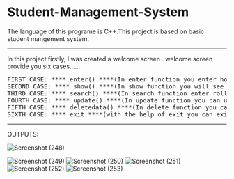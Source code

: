 # Student-Management-System
<p>The language of this programe is C++.This project is based on basic student mangement system.</p>
<hr>
<p>In this project firstly, I was created a welcome screen .
welcome screen provide you six cases......</p>
<pre>
FIRST CASE: **** enter() ****(In enter function you enter how many students data do you want to entered and give some personal detail like name, roll no ,class ,section ,phone number .)
SECOND CASE: **** show() ****(In show function you will see students data as you stored)
THIRD CASE: **** search() ****(In search function enter roll no of student which you want to search)
FOURTH CASE: **** update() ****(In update function you can update the student detail which you want)
FIFTH CASE: **** deletedata() ****(In delete function you can delete specfic data as well as full data)
SIXTH CASE: **** exit ****(with the help of exit you can exit the program)
</pre>
<hr>
OUTPUTS:

  ![Screenshot (248)](https://user-images.githubusercontent.com/92047366/172892972-2942b833-848d-4a51-8cec-2dfff5f70b89.png)

![Screenshot (249)](https://user-images.githubusercontent.com/92047366/172892997-f482e6c3-0f69-43a2-8e0b-df30b3efb67b.png)
![Screenshot (250)](https://user-images.githubusercontent.com/92047366/172893150-24f28f29-15a3-4cee-9b83-7103ee0e74eb.png)
![Screenshot (251)](https://user-images.githubusercontent.com/92047366/172893159-3d098616-055a-4d70-9df8-994ea3d9de2e.png)
![Screenshot (252)](https://user-images.githubusercontent.com/92047366/172893305-9e9052d5-0b77-45f6-a551-63200febce42.png)
![Screenshot (253)](https://user-images.githubusercontent.com/92047366/172893336-389308c8-5d09-4378-9603-39ed40567257.png)
